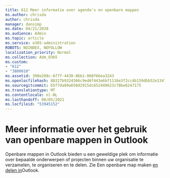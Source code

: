```yaml
---
title: 612 Meer informatie over agenda's en openbare mappen
ms.author: chrisda
author: chrisda
manager: dansimp
ms.date: 04/21/2020
ms.audience: Admin
ms.topic: article
ms.service: o365-administration
ROBOTS: NOINDEX, NOFOLLOW
localization_priority: Normal
ms.collection: Adm_O365
ms.custom:
- "612"
- "3800010"
ms.assetid: 390e208c-6f7f-4430-86b1-068f66ea3243
ms.openlocfilehash: 80327b9324366c9ed6f443e6bf1116e3f2cc4b159dbb52e1347073e82273b93c
ms.sourcegitcommit: b5f7da89a650d2915dc652449623c78be6247175
ms.translationtype: MT
ms.contentlocale: nl-NL
ms.lasthandoff: 08/05/2021
ms.locfileid: "53945152"
---
```

# <a name="learn-about-using-public-folders-in-outlook"></a>Meer informatie over het gebruik van openbare mappen in Outlook

Openbare mappen in Outlook bieden u een geweldige plek om informatie over bepaalde onderwerpen of projecten binnen uw organisatie te verzamelen, te organiseren en te delen. Zie Een openbare map maken [en delen in](https://support.office.com/article/a2835011-d524-4a5c-a207-05c159bb2a97)Outlook.
